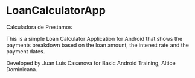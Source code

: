 # LoanCalculatorApp
Calculadora de Prestamos

This is a simple Loan Calculator Application for Android that shows the payments breakdown based on the loan amount, the interest rate and the payment dates.

Developed by Juan Luis Casanova for Basic Android Training, Altice Dominicana.

